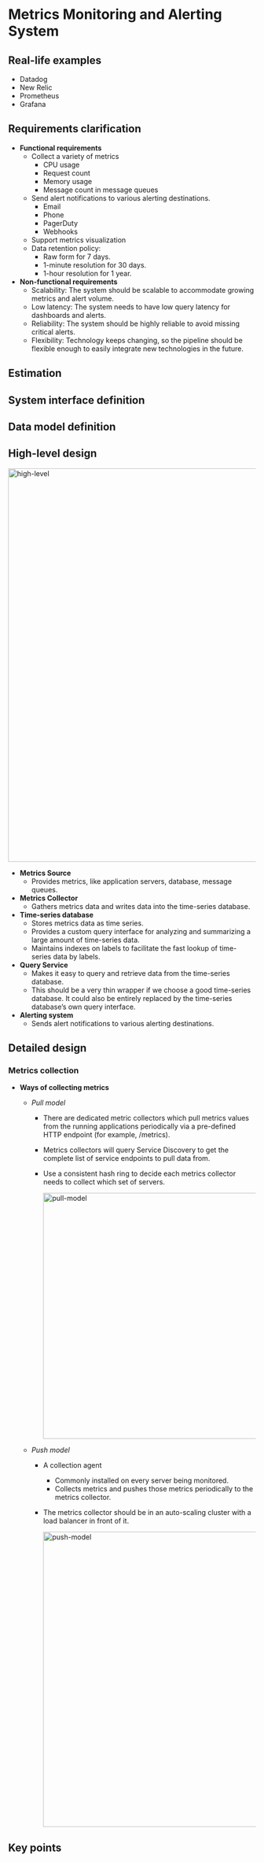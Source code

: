 # Metrics Monitoring and Alerting System

## Real-life examples
- Datadog
- New Relic
- Prometheus
- Grafana

## Requirements clarification
- **Functional requirements**
   - Collect a variety of metrics
      - CPU usage
      - Request count
      - Memory usage
      - Message count in message queues
   - Send alert notifications to various alerting destinations.
      - Email
      - Phone
      - PagerDuty
      - Webhooks
   - Support metrics visualization
   - Data retention policy:
      - Raw form for 7 days.
      - 1-minute resolution for 30 days.
      - 1-hour resolution for 1 year.
- **Non-functional requirements**
   - Scalability: The system should be scalable to accommodate growing metrics and alert volume.
   - Low latency: The system needs to have low query latency for dashboards and alerts.
   - Reliability: The system should be highly reliable to avoid missing critical alerts.
   - Flexibility: Technology keeps changing, so the pipeline should be flexible enough to easily integrate new technologies in the future.

## Estimation

## System interface definition

## Data model definition

## High-level design
<img width="800" alt="high-level" src="https://github.com/wuyichen24/system-design-interview/assets/8989447/eb54e336-26a6-44a9-a44a-98fbbacb3885">

- **Metrics Source**
   - Provides metrics, like application servers, database, message queues.
- **Metrics Collector**
   - Gathers metrics data and writes data into the time-series database.
- **Time-series database**
   - Stores metrics data as time series.
   - Provides a custom query interface for analyzing and summarizing a large amount of time-series data.
   - Maintains indexes on labels to facilitate the fast lookup of time-series data by labels.
- **Query Service**
   - Makes it easy to query and retrieve data from the time-series database.
   - This should be a very thin wrapper if we choose a good time-series database. It could also be entirely replaced by the time-series database’s own query interface.
- **Alerting system**
   - Sends alert notifications to various alerting destinations.

## Detailed design
### Metrics collection
- **Ways of collecting metrics**
   - *Pull model*
      - There are dedicated metric collectors which pull metrics values from the running applications periodically via a pre-defined HTTP endpoint (for example, /metrics).
      - Metrics collectors will query Service Discovery to get the complete list of service endpoints to pull data from.
      - Use a consistent hash ring to decide each metrics collector needs to collect which set of servers.

        <img width="500" alt="pull-model" src="https://github.com/wuyichen24/system-design-interview/assets/8989447/0f36fe3c-8402-4b88-a8f1-3fee983780c8">
        
   - *Push model*
      - A collection agent
          - Commonly installed on every server being monitored.
          - Collects metrics and pushes those metrics periodically to the metrics collector.
      - The metrics collector should be in an auto-scaling cluster with a load balancer in front of it.
     
        <img width="600" alt="push-model" src="https://github.com/wuyichen24/system-design-interview/assets/8989447/46e8f82a-975d-4581-9b7c-f56a1742aecd">

## Key points
